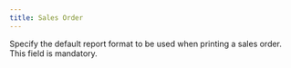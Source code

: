 ```yaml
---
title: Sales Order
---
```



Specify the default report format to be used when printing a sales order. This field is mandatory.
